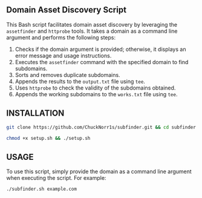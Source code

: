## Domain Asset Discovery Script

This Bash script facilitates domain asset discovery by leveraging the `assetfinder` and `httprobe` tools. It takes a domain as a command line argument and performs the following steps:

1. Checks if the domain argument is provided; otherwise, it displays an error message and usage instructions.
2. Executes the `assetfinder` command with the specified domain to find subdomains.
3. Sorts and removes duplicate subdomains.
4. Appends the results to the `output.txt` file using `tee`.
5. Uses `httprobe` to check the validity of the subdomains obtained.
6. Appends the working subdomains to the `works.txt` file using `tee`.

## INSTALLATION

```bash
git clone https://github.com/ChuckNorr1s/subfinder.git && cd subfinder
```
```bash
chmod +x setup.sh && ./setup.sh
```

## USAGE

To use this script, simply provide the domain as a command line argument when executing the script. For example:

```bash
./subfinder.sh example.com
```
